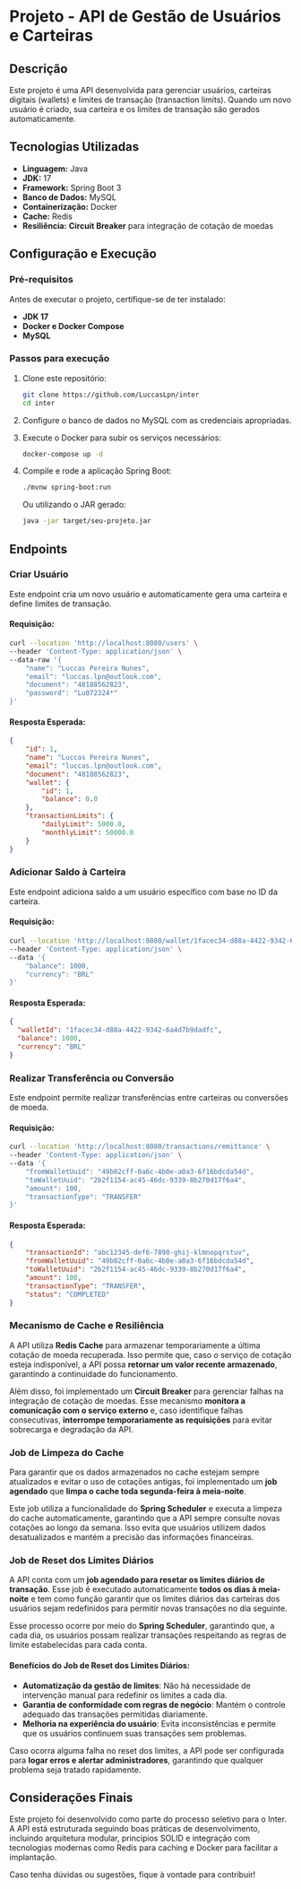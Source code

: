 # Projeto - API de Gestão de Usuários e Carteiras

## Descrição
Este projeto é uma API desenvolvida para gerenciar usuários, carteiras digitais (wallets) e limites de transação (transaction limits). Quando um novo usuário é criado, sua carteira e os limites de transação são gerados automaticamente.

## Tecnologias Utilizadas
- **Linguagem:** Java
- **JDK:** 17
- **Framework:** Spring Boot 3
- **Banco de Dados:** MySQL
- **Containerização:** Docker
- **Cache:** Redis
- **Resiliência:** **Circuit Breaker** para integração de cotação de moedas

## Configuração e Execução

### Pré-requisitos
Antes de executar o projeto, certifique-se de ter instalado:
- **JDK 17**
- **Docker e Docker Compose**
- **MySQL**

### Passos para execução

1. Clone este repositório:
   ```sh
   git clone https://github.com/LuccasLpn/inter
   cd inter
   ```

2. Configure o banco de dados no MySQL com as credenciais apropriadas.

3. Execute o Docker para subir os serviços necessários:
   ```sh
   docker-compose up -d
   ```

4. Compile e rode a aplicação Spring Boot:
   ```sh
   ./mvnw spring-boot:run
   ```
   Ou utilizando o JAR gerado:
   ```sh
   java -jar target/seu-projeto.jar
   ```

## Endpoints

### Criar Usuário
Este endpoint cria um novo usuário e automaticamente gera uma carteira e define limites de transação.

#### **Requisição:**
```sh
curl --location 'http://localhost:8080/users' \
--header 'Content-Type: application/json' \
--data-raw '{
    "name": "Luccas Pereira Nunes",
    "email": "luccas.lpn@outlook.com",
    "document": "48188562823",
    "password": "Lu072324*"
}'
```

#### **Resposta Esperada:**
```json
{
    "id": 1,
    "name": "Luccas Pereira Nunes",
    "email": "luccas.lpn@outlook.com",
    "document": "48188562823",
    "wallet": {
        "id": 1,
        "balance": 0.0
    },
    "transactionLimits": {
        "dailyLimit": 5000.0,
        "monthlyLimit": 50000.0
    }
}
```

### Adicionar Saldo à Carteira
Este endpoint adiciona saldo a um usuário específico com base no ID da carteira.

#### **Requisição:**
```sh
curl --location 'http://localhost:8080/wallet/1facec34-d88a-4422-9342-6a4d7b9dadfc/balance' \
--header 'Content-Type: application/json' \
--data '{
    "balance": 1000,
    "currency": "BRL"
}'
```

#### **Resposta Esperada:**
```json
{
  "walletId": "1facec34-d88a-4422-9342-6a4d7b9dadfc",
  "balance": 1000,
  "currency": "BRL"
}
```

### Realizar Transferência ou Conversão
Este endpoint permite realizar transferências entre carteiras ou conversões de moeda.

#### **Requisição:**
```sh
curl --location 'http://localhost:8080/transactions/remittance' \
--header 'Content-Type: application/json' \
--data '{
    "fromWalletUuid": "49b02cff-0a6c-4b0e-a0a3-6f16bdcda54d",
    "toWalletUuid": "2b2f1154-ac45-46dc-9339-8b270d17f6a4",
    "amount": 100,
    "transactionType": "TRANSFER"
}'
```

#### **Resposta Esperada:**
```json
{
    "transactionId": "abc12345-def6-7890-ghij-klmnopqrstuv",
    "fromWalletUuid": "49b02cff-0a6c-4b0e-a0a3-6f16bdcda54d",
    "toWalletUuid": "2b2f1154-ac45-46dc-9339-8b270d17f6a4",
    "amount": 100,
    "transactionType": "TRANSFER",
    "status": "COMPLETED"
}
```

### Mecanismo de Cache e Resiliência
A API utiliza **Redis Cache** para armazenar temporariamente a última cotação de moeda recuperada. Isso permite que, caso o serviço de cotação esteja indisponível, a API possa **retornar um valor recente armazenado**, garantindo a continuidade do funcionamento.

Além disso, foi implementado um **Circuit Breaker** para gerenciar falhas na integração de cotação de moedas. Esse mecanismo **monitora a comunicação com o serviço externo** e, caso identifique falhas consecutivas, **interrompe temporariamente as requisições** para evitar sobrecarga e degradação da API.

### Job de Limpeza do Cache
Para garantir que os dados armazenados no cache estejam sempre atualizados e evitar o uso de cotações antigas, foi implementado um **job agendado** que **limpa o cache toda segunda-feira à meia-noite**.

Este job utiliza a funcionalidade do **Spring Scheduler** e executa a limpeza do cache automaticamente, garantindo que a API sempre consulte novas cotações ao longo da semana. Isso evita que usuários utilizem dados desatualizados e mantém a precisão das informações financeiras.

### Job de Reset dos Limites Diários
A API conta com um **job agendado para resetar os limites diários de transação**. Esse job é executado automaticamente **todos os dias à meia-noite** e tem como função garantir que os limites diários das carteiras dos usuários sejam redefinidos para permitir novas transações no dia seguinte.

Esse processo ocorre por meio do **Spring Scheduler**, garantindo que, a cada dia, os usuários possam realizar transações respeitando as regras de limite estabelecidas para cada conta.

#### Benefícios do **Job de Reset dos Limites Diários**:
- **Automatização da gestão de limites**: Não há necessidade de intervenção manual para redefinir os limites a cada dia.
- **Garantia de conformidade com regras de negócio**: Mantém o controle adequado das transações permitidas diariamente.
- **Melhoria na experiência do usuário**: Evita inconsistências e permite que os usuários continuem suas transações sem problemas.

Caso ocorra alguma falha no reset dos limites, a API pode ser configurada para **logar erros e alertar administradores**, garantindo que qualquer problema seja tratado rapidamente.

## Considerações Finais
Este projeto foi desenvolvido como parte do processo seletivo para o Inter. A API está estruturada seguindo boas práticas de desenvolvimento, incluindo arquitetura modular, princípios SOLID e integração com tecnologias modernas como Redis para caching e Docker para facilitar a implantação.

Caso tenha dúvidas ou sugestões, fique à vontade para contribuir!

